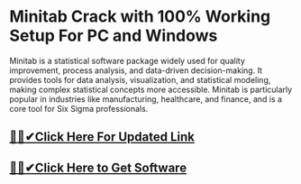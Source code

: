 # Minitab Crack with 100% Working Setup For PC and Windows


Minitab is a statistical software package widely used for quality improvement, process analysis, and data-driven decision-making. It provides tools for data analysis, visualization, and statistical modeling, making complex statistical concepts more accessible. Minitab is particularly popular in industries like manufacturing, healthcare, and finance, and is a core tool for Six Sigma professionals. 


## [🎉🚀✔Click Here For Updated Link](https://alitech.click/dl/)
 
 
## [🎉🚀✔Click Here to Get Software](https://alitech.click/dl/)
